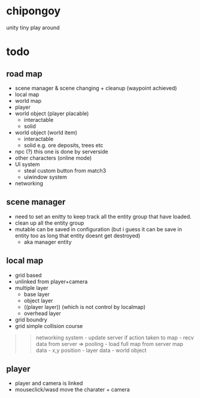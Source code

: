 # chipongoy
unity tiny play around

# todo


## road map
- scene manager & scene changing + cleanup (waypoint achieved)
- local map
- world map
- player
- world object (player placable)
    - interactable
    - solid
- world object (world item)
    - interactable
    - solid
    e.g. ore deposits, trees etc
- npc (?) this one is done by serverside
- other characters (online mode)
- UI system
    - steal custom button from match3
    - uiwindow system
- networking

## scene manager
- need to set an enitty to keep track all the entity group that have loaded.
- clean up all the entity group
- mutable can be saved in configuration (but i guess it can be save in entity too as long that entity doesnt get destroyed)
    - aka manager entity

## local map
- grid based
- unlinked from player+camera
- multiple layer
    - base layer
    - object layer
    - ((player layer)) (which is not control by localmap)
    - overhead layer
- grid boundry
- grid simple collision course
>> networking system
    - update server if action taken to map
    - recv data from server => pooling
    - load full map from server
>> map data
    - x,y position
    - layer data
    - world object


## player
- player and camera is linked
- mouseclick/wasd move the charater + camera